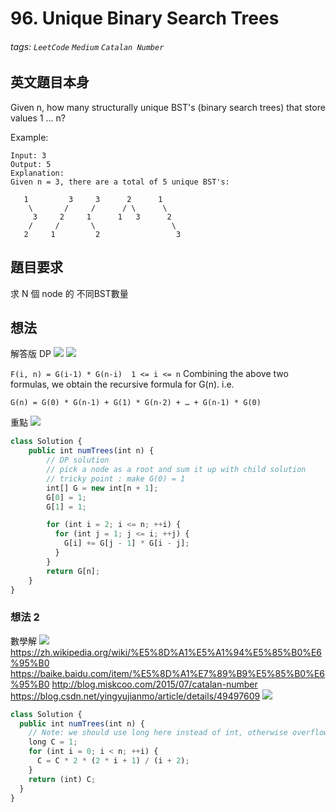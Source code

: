 # 96. Unique Binary Search Trees
###### tags: `LeetCode` `Medium` `Catalan Number`

## 英文題目本身
Given n, how many structurally unique BST's (binary search trees) that store values 1 ... n?

Example:
```
Input: 3
Output: 5
Explanation:
Given n = 3, there are a total of 5 unique BST's:

   1         3     3      2      1
    \       /     /      / \      \
     3     2     1      1   3      2
    /     /       \                 \
   2     1         2                 3
```
## 題目要求
求 N 個 node 的 不同BST數量
## 想法
解答版 DP
![](https://i.imgur.com/OWb4WV1.png)
![](https://i.imgur.com/9QU63uX.png)

`F(i, n) = G(i-1) * G(n-i)	1 <= i <= n`
Combining the above two formulas, we obtain the recursive formula for G(n). i.e.

`G(n) = G(0) * G(n-1) + G(1) * G(n-2) + … + G(n-1) * G(0) `

重點
![](https://i.imgur.com/g9a2pSg.png)

```javascript
class Solution {
    public int numTrees(int n) {
        // DP solution
        // pick a node as a root and sum it up with child solution
        // tricky point : make G(0) = 1
        int[] G = new int[n + 1];
        G[0] = 1;
        G[1] = 1;

        for (int i = 2; i <= n; ++i) {
          for (int j = 1; j <= i; ++j) {
            G[i] += G[j - 1] * G[i - j];
          }
        }
        return G[n];
    }
}
```

### 想法 2
數學解
![](https://i.imgur.com/zPVtL0s.png)
https://zh.wikipedia.org/wiki/%E5%8D%A1%E5%A1%94%E5%85%B0%E6%95%B0
https://baike.baidu.com/item/%E5%8D%A1%E7%89%B9%E5%85%B0%E6%95%B0
http://blog.miskcoo.com/2015/07/catalan-number
https://blog.csdn.net/yingyujianmo/article/details/49497609
![](https://i.imgur.com/1fb0JDQ.png)

```javascript
class Solution {
  public int numTrees(int n) {
    // Note: we should use long here instead of int, otherwise overflow
    long C = 1;
    for (int i = 0; i < n; ++i) {
      C = C * 2 * (2 * i + 1) / (i + 2);
    }
    return (int) C;
  }
}
```